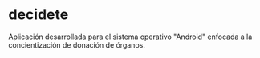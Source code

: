 # decidete
Aplicación desarrollada para el sistema operativo "Android" enfocada a la concientización de donación de órganos.

